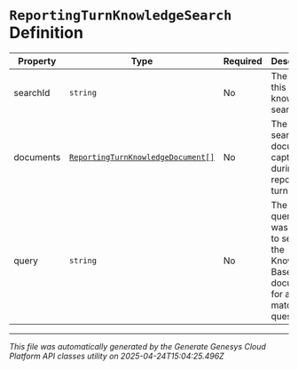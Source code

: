 # `ReportingTurnKnowledgeSearch` Definition

| Property | Type | Required | Description |
|----------|------|----------|-------------|
| searchId | `string` | No | The ID of this knowledge search. |
| documents | [`ReportingTurnKnowledgeDocument[]`](reportingturnknowledgedocument-definition.md) | No | The list of search documents captured during this reporting turn. |
| query | `string` | No | The search query that was used to search the Knowledge Base documents for a matching question. |

---

*This file was automatically generated by the Generate Genesys Cloud Platform API classes utility on 2025-04-24T15:04:25.496Z*